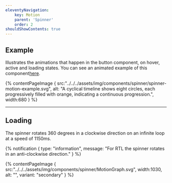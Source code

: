 ```yaml
---
eleventyNavigation:
    key: Motion
    parent: 'Spinner'
    order: 2
shouldShowContents: true
---
```


## Example
Illustrates the animations that happen in the button component, on hover, active and loading states. You can see an animated example of this component[here](https://drive.google.com/drive/folders/1uz-RLSiNUkjDccpI89puM1cp_whpGobX).


{% contentPageImage {
    src:"../../../assets/img/components/spinner/spinner-motion-example.svg",
    alt: "A cyclical timeline shows eight circles, each progressively filled with orange, indicating a continuous progression.",
    width:680
} %}
 
---

## Loading

The spinner rotates 360 degrees in a clockwise direction on an infinite loop at a speed of 1150ms.

{% notification {
  type: "information",
  message: "For RTL the spinner rotates in an anti-clockwise direction."
} %}

{% contentPageImage {
    src:"../../../assets/img/components/spinner/MotionGraph.svg",
    width:1030,
    alt: "",
    variant: "secondary"
} %}

